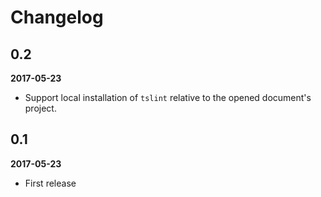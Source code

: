 # Changelog

## 0.2

**2017-05-23**

- Support local installation of `tslint` relative to the opened document's project.

## 0.1

**2017-05-23**

- First release